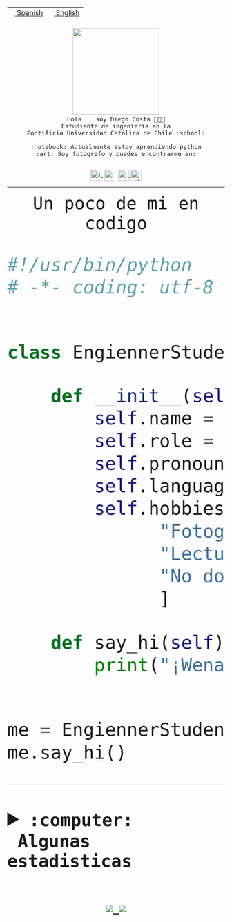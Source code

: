 <table border="0"  align="right">
 <tr><td><a href="README.md"><img src="https://upload.wikimedia.org/wikipedia/commons/thumb/8/89/Bandera_de_Espa%C3%B1a.svg/1200px-Bandera_de_Espa%C3%B1a.svg.png" height="10"> Spanish</a></td>
 <td><a href="README.en.md"><img src="https://upload.wikimedia.org/wikipedia/commons/a/a4/Flag_of_the_United_States.svg" height="10"> English</a></td></tr>
</table><br><br><br>


<p align="center">
  <img src="https://github.com/diegocostares/diegocostares/blob/main/Images/aaa2.gif?raw=true" width="200px">
  <br><samp>
    Hola <img src="https://media.giphy.com/media/hvRJCLFzcasrR4ia7z/giphy.gif" width="16px"> soy Diego Costa 👨🏻‍💻<br>
    Estudiante de ingeniería en la <br>
    Pontificia Universidad Católica de Chile :school:<br>
  <br>
    :notebook: Actualmente estoy aprendiendo python <br>
    :art: Soy fotografo y puedes encontrarme en: <br>
  <br></samp>
  
</p>

<p align="center">
   <a href="https://instagram.com/diegocosta_no" target="blank">
    <img 
    align="center" src="https://cdn.jsdelivr.net/npm/simple-icons@3.0.1/icons/instagram.svg" alt="instagram" height="25px" width="25px" />
  </a>
  <a style="border: 3px solid; color: white;"href="https://t.me/diegocosta_no" target="blank">
  <img
  align="center" alt="Telegram" width="25px" src="https://icons-for-free.com/iconfiles/png/512/Telegram-1324888767380505522.png" />
</a>
<a href="https://api.whatsapp.com/send?phone=56971897835&text=Hola!" target="blank">
  <img
  align="center" alt="wtsp" width="25px" src="https://img.icons8.com/pastel-glyph/2x/whatsapp--v2.png" />
</a>
<a href="https://www.linkedin.com/in/diego-costa-786249213/" target="blank">
  <img
  align="center" alt="wtsp" width="25px" src="https://img.icons8.com/metro/452/linkedin.png" />
</a>

  </a>
</p>

---


<p align="center"><font size="25"><samp>Un poco de mi en codigo</samp></front></p>


```python
#!/usr/bin/python
# -*- coding: utf-8 -*-


class EngiennerStudent:

    def __init__(self):
        self.name = "Diego Costa"
        self.role = "Estudiante"
        self.pronouns = "he/him"
        self.language_spoken = ["es_CL", "en_US"]
        self.hobbies = [
              "Fotografia",
              "Lectura",
              "No dormir",
              ]

    def say_hi(self):
        print("¡Wena mundo!")


me = EngiennerStudent()
me.say_hi()
```
---
<details>
  <summary><b><samp>:computer: &nbsp;Algunas estadisticas</samp></b></summary>
  <br/></p>

<!--START_SECTION:waka-->
![Code Time](http://img.shields.io/badge/Code%20Time-355%20hrs%2037%20mins-blue)

**Soy nocturno 🦉** 

```text
🌞 Mañana     5 commits      ░░░░░░░░░░░░░░░░░░░░░░░░░   2.7% 
🌆 Día        75 commits     ██████████░░░░░░░░░░░░░░░   40.54% 
🌃 Tarde      47 commits     ██████░░░░░░░░░░░░░░░░░░░   25.41% 
🌙 Noche      58 commits     ███████░░░░░░░░░░░░░░░░░░   31.35%

```
📅 **Soy más productivo los Miércoles** 

```text
Lunes        18 commits     ██░░░░░░░░░░░░░░░░░░░░░░░   9.73% 
Martes       23 commits     ███░░░░░░░░░░░░░░░░░░░░░░   12.43% 
Miércoles    82 commits     ███████████░░░░░░░░░░░░░░   44.32% 
Jueves       15 commits     ██░░░░░░░░░░░░░░░░░░░░░░░   8.11% 
Viernes      5 commits      ░░░░░░░░░░░░░░░░░░░░░░░░░   2.7% 
Sábado       16 commits     ██░░░░░░░░░░░░░░░░░░░░░░░   8.65% 
Domingo      26 commits     ███░░░░░░░░░░░░░░░░░░░░░░   14.05%

```


📊 **Esta semana me dediqué a** 

```text
🐱‍💻 Proyectos: 
SHAREGO-G54              10 hrs 52 mins      █████████████░░░░░░░░░░░░   55.4% 
Unknown Project          7 hrs 27 mins       █████████░░░░░░░░░░░░░░░░   37.95% 
private                  52 mins             █░░░░░░░░░░░░░░░░░░░░░░░░   4.42% 
Proyecto-Ejemplo         18 mins             ░░░░░░░░░░░░░░░░░░░░░░░░░   1.53% 
T1-Avance                7 mins              ░░░░░░░░░░░░░░░░░░░░░░░░░   0.67%

```


 Last Updated on 12/04/2022 10:28:11 UTC
<!--END_SECTION:waka-->
  
  

 <p align="center"> <img src="https://github-readme-stats.vercel.app/api?username=diegocostares&show_icons=true&theme=ayu-mirage" alt="abhisheknaiidu" /></p>
 
</details>

<p align=center>
  <a href="https://github.com/diegocostares">
    <img src="https://badges.pufler.dev/visits/diegocostares/diegocostares?style=flat-square&color=black&logo=github">
  </a>
  <a href="https://github.com/diegocostares?tab=repositories">
    <img src="https://badges.pufler.dev/repos/diegocostares?style=flat-square&color=black&logo=github">
  </a>
</p>
